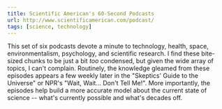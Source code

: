 ```yaml
---
title: Scientific American's 60-Second Podcasts
url: http://www.scientificamerican.com/podcast/
tags: [science, technology]
---
```

This set of six podcasts devote a minute to technology, health, space,
environmentalism, psychology, and scientific research. I find these bite-sized
chunks to be just a bit *too* condensed, but given the wide array of topics, I
can't complain. Routinely, the knowledge gleamed from these episodes appears a
few weekly later in the "Skeptics' Guide to the Universe" or NPR's "Wait,
Wait... Don't Tell Me!". More importantly, the episodes help build a more
accurate model about the current state of science -- what's currently possible
and what's decades off.
